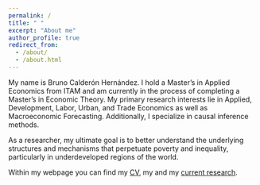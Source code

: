 ```yaml
---
permalink: /
title: " "
excerpt: "About me"
author_profile: true
redirect_from: 
  - /about/
  - /about.html
---
```


My name is Bruno Calderón Hernández. I hold a Master’s in Applied Economics from ITAM and am currently in the process of completing a Master’s in Economic Theory. My primary research interests lie in Applied, Development, Labor, Urban, and Trade Economics as well as Macroeconomic Forecasting. Additionally, I specialize in causal inference methods.

As a researcher, my ultimate goal is to better understand the underlying structures and mechanisms that perpetuate poverty and inequality, particularly in underdeveloped regions of the world.

Within my webpage you can find my [CV](files/CV.pdf), my and my [current research](https://brunocalderonh.github.io/publications/).




